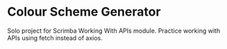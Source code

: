 # Colour Scheme Generator

Solo project for Scrimba Working With APIs module.
Practice working with APIs using fetch instead of axios.
